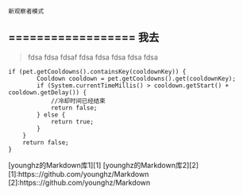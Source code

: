 	新观察者模式
==================
我去
-
>fdsa
>fdsa
>fdsaf
>fdsa
>fdsa
>fdsa
>fdsa
>fdsa

	if (pet.getCooldowns().containsKey(cooldownKey)) {
			Cooldown cooldown = pet.getCooldowns().get(cooldownKey);
			if (System.currentTimeMillis() > cooldown.getStart() + cooldown.getDelay()) {
				//冷却时间已经结束
				return false;
			} else {
				return true;
			}
		}
		return false;
	}



[younghz的Markdown库1][1]
[younghz的Markdown库2][2]
[1]:https:://github.com/younghz/Markdown 
[2]:https:://github.com/younghz/Markdown 